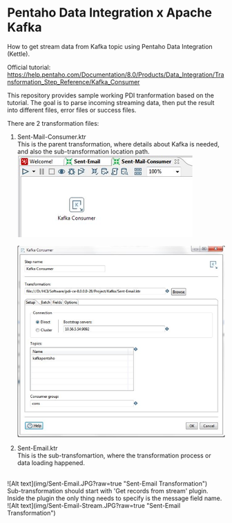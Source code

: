 # Pentaho Data Integration x Apache Kafka

How to get stream data from Kafka topic using Pentaho Data Integration (Kettle).

Official tutorial: https://help.pentaho.com/Documentation/8.0/Products/Data_Integration/Transformation_Step_Reference/Kafka_Consumer

This repository provides sample working PDI tranformation based on the tutorial. The goal is to parse incoming streaming data, then put the result into different files, error files or success files.

There are 2 transformation files:
1. Sent-Mail-Consumer.ktr<br>
This is the parent transformation, where details about Kafka is needed, and also the sub-transformation location path.<br>
![Alt text](img/Sent-Mail-Consumer.JPG?raw=true "Sent-Mail-Consumer Transformation")
<br><br>
![Alt text](img/Sent-Mail-Consumer-Details.JPG?raw=true "Detail of Kafka Consumer")

2. Sent-Email.ktr<br>
This is the sub-transfomartion, where the transformation process or data loading happened.
</br>
![Alt text](img/Sent-Email.JPG?raw=true "Sent-Email Transformation")
<br>Sub-transformation should start with 'Get records from stream' plugin. Inside the plugin the only thing needs to specify is the message field name.
<br>
![Alt text](img/Sent-Email-Stream.JPG?raw=true "Sent-Email Transformation")
